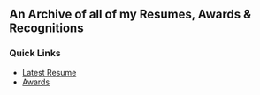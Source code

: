 ## An Archive of all of my Resumes, Awards & Recognitions

### Quick Links

- [Latest Resume](/Sunny_Dodti.pdf)
- [Awards](/awards)
